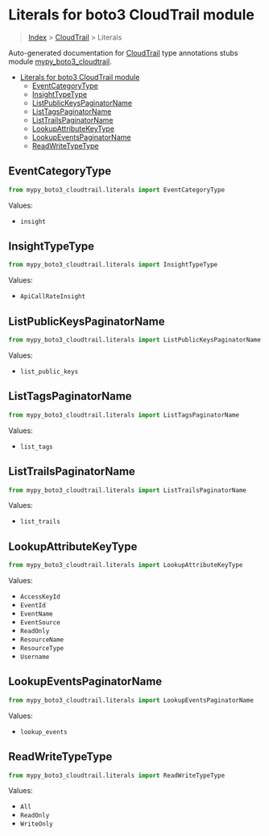 # Literals for boto3 CloudTrail module

> [Index](..) > [CloudTrail](.) > Literals

Auto-generated documentation for
[CloudTrail](https://boto3.amazonaws.com/v1/documentation/api/1.17.73/reference/services/cloudtrail.html#CloudTrail)
type annotations stubs module
[mypy_boto3_cloudtrail](https://pypi.org/project/mypy-boto3-cloudtrail/).

- [Literals for boto3 CloudTrail module](#literals-for-boto3-cloudtrail-module)
  - [EventCategoryType](#eventcategorytype)
  - [InsightTypeType](#insighttypetype)
  - [ListPublicKeysPaginatorName](#listpublickeyspaginatorname)
  - [ListTagsPaginatorName](#listtagspaginatorname)
  - [ListTrailsPaginatorName](#listtrailspaginatorname)
  - [LookupAttributeKeyType](#lookupattributekeytype)
  - [LookupEventsPaginatorName](#lookupeventspaginatorname)
  - [ReadWriteTypeType](#readwritetypetype)

## EventCategoryType

```python
from mypy_boto3_cloudtrail.literals import EventCategoryType
```

Values:

- `insight`

## InsightTypeType

```python
from mypy_boto3_cloudtrail.literals import InsightTypeType
```

Values:

- `ApiCallRateInsight`

## ListPublicKeysPaginatorName

```python
from mypy_boto3_cloudtrail.literals import ListPublicKeysPaginatorName
```

Values:

- `list_public_keys`

## ListTagsPaginatorName

```python
from mypy_boto3_cloudtrail.literals import ListTagsPaginatorName
```

Values:

- `list_tags`

## ListTrailsPaginatorName

```python
from mypy_boto3_cloudtrail.literals import ListTrailsPaginatorName
```

Values:

- `list_trails`

## LookupAttributeKeyType

```python
from mypy_boto3_cloudtrail.literals import LookupAttributeKeyType
```

Values:

- `AccessKeyId`
- `EventId`
- `EventName`
- `EventSource`
- `ReadOnly`
- `ResourceName`
- `ResourceType`
- `Username`

## LookupEventsPaginatorName

```python
from mypy_boto3_cloudtrail.literals import LookupEventsPaginatorName
```

Values:

- `lookup_events`

## ReadWriteTypeType

```python
from mypy_boto3_cloudtrail.literals import ReadWriteTypeType
```

Values:

- `All`
- `ReadOnly`
- `WriteOnly`
